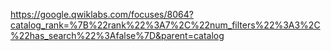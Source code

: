 <https://google.qwiklabs.com/focuses/8064?catalog_rank=%7B%22rank%22%3A7%2C%22num_filters%22%3A3%2C%22has_search%22%3Afalse%7D&parent=catalog>
